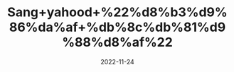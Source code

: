---
title: 'Sang+yahood+%22%d8%b3%d9%86%da%af+%db%8c%db%81%d9%88%d8%af%22'
date: '2022-11-24' 
metatag: '' 
inventory: '0' 
draft: false 
# meta description 
shortDescripton: 'Jews+Stone+%22+It+cures+kidney+or+urethral+stones%2c+urinary+discomfort+and+burning+sensation.+'
description: 'Stone+%d8%af%da%be%d8%a7%d8%aa'
longdescription: ''
tags: ''
brand: ''
subCategory: ''
unit: '10 gm-Pk'
sellCount: '0'
featured: False
# product Price
price: '50.0'
# Product Short Description
shortDescription: 'Jews+Stone+%22+It+cures+kidney+or+urethral+stones%2c+urinary+discomfort+and+burning+sensation.+'
productID: '9B1997EA-ED23-ED11-9968-005056B3A416'
type: 'products'
category: 'Stone+%d8%af%da%be%d8%a7%d8%aa' 
thumnailproduct: 'https://eraconnect.blob.core.windows.net/product-images/aminsaddiquidawakhana/9B1997EA-ED23-ED11-9968-005056B3A416.webp' 
images:
  - image: 'https://eraconnect.blob.core.windows.net/product-images/aminsaddiquidawakhana/9B1997EA-ED23-ED11-9968-005056B3A416.webp'  
Variants:
---